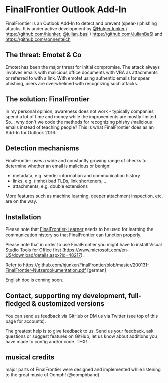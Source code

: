 # FinalFrontier Outlook Add-In
FinalFrontier is an Outlook Add-In to detect and prevent (spear-) phishing attacks. It is under active development by [@HolgerJunker](https://twitter.com/HolgerJunker) / https://github.com/hjunker, [@julian_basi](https://twitter.com/julian_basi) / https://github.com/JulianBaSi and https://github.com/sonnenteich

## The threat: Emotet & Co
Emotet has been the major threat for initial compromise. The attack always involves emails with malicious office documents with VBA as attachments or referred to with a link. With emotet using authentic emails for spear phishing, users are overwhelmed with recognizing such attacks.

## The solution: FinalFrontier
In my personal opinion, awareness does not work - typically companies spend a lot of time and money while the improvements are mostly limited. So... why don't we code the methods for recognizing phishy /malicious emails instead of teaching people? This is what FinalFrontier does as an Add-In for Outlook 2016.

## Detection mechanisms
FinalFrontier uses a wide and constantly growing range of checks to determine whether an email is malicious or benign:
* metadata, e.g. sender information and communication history
* links, e.g. (imho) bad TLDs, link shorteners, ...
* attachments, e.g. double extensions

More features such as machine learning, deeper attachment inspection, etc. are on the way.

## Installation
Please note that [FinalFrontier-Learner](https://github.com/hjunker/FinalFrontier-Learner) needs to be used for learning the communication history so that FinalFrontier can function properly.

Please note that in order to use FinalFrontier you might have to install Visual Studio Tools for Office first (https://www.microsoft.com/en-US/download/details.aspx?id=48217).

Refer to https://github.com/hjunker/FinalFrontier/blob/master/200131-FinalFrontier-Nutzerdokumentation.pdf [german]

English doc is coming soon.

## Contact, supporting my development, full-fledged & customized versions
You can send us feedback via GitHub or DM us via Twitter (see top of this page for accounts).

The greatest help is to give feedback to us. Send us your feedback, ask questions or suggest features on GitHub, let us know about additions you have made to config and/or code. THX!

## musical credits
major parts of FinalFrontier were designed and implemented while listening to the great music of Oomph! (@oomphband).
